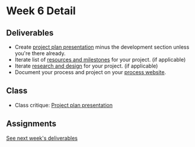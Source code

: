 # Week 6 Detail

## Deliverables

* Create [project plan presentation](../critiques-demos-presentations-and-exhibition/project\_plan\_presentation.md) minus the development section unless you're there already.
* Iterate list of [resources and milestones](../project\_plan.md) for your project. (if applicable)
* Iterate [research and design](../project\_plan.md) for your project. (if applicable)
* Document your process and project on your [process website](../pre-work/website.md).

## Class

* Class critique: [Project plan presentation](../critiques-demos-presentations-and-exhibition/project\_plan\_presentation.md)

## Assignments

[See next week's deliverables](week7\_detail.md)
